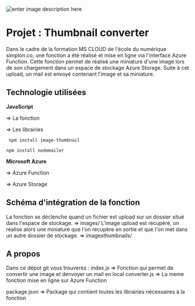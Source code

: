 ![enter image description here](https://qbd.eu/wp-content/uploads/azure-logo.png)
# Projet : Thumbnail converter

Dans le cadre de la formation MS CLOUD de l'école du numérique simplon.co, une fonction a été réalisé et mise en ligne via l'interface Azure Function. Cette fonction permet de réalisé une miniature d'une image lors de son chargement dans un espace de stockage Azure Storage. Suite à cet upload, un mail est envoyé contenant l'image et sa miniature.



## Technologie utilisées
**JavaScript**

=> La fonction

=> Les librairies

``` npm install image-thumbnail```

``` npm install nodemailer ```

**Microsoft Azure** 

=> Azure Function

=> Azure Storage



## Schéma d'intégration de la fonction

La fonction se déclenche quand un fichier est upload sur un dossier situé dans l'espace de stockage. => images/
L'image upload est récupéré, on réalise alors une miniature que l'on récupère en sortie et que l'on met dans un autre dossier de stockage. => imagesthumbnails/
 

## A propos

Dans ce dépot git vous trouverez :
index.js => Fonction qui permet de convertir une image et denvoyer un mail en local
converter.js => La meme fonction mise en ligne sur Azure Function

package.json => Package qui contient toutes les librairies nécessaires à la fonction
